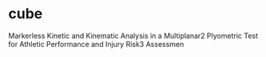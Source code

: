 # cube
Markerless Kinetic and Kinematic Analysis in a Multiplanar2 Plyometric Test for Athletic Performance and Injury Risk3 Assessmen
